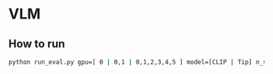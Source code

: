 # VLM

## How to run

```bash
python run_eval.py gpu=[ 0 | 0,1 | 0,1,2,3,4,5 ] model=[CLIP | Tip] n_shot=[ 1 | [1,2] ]
```
